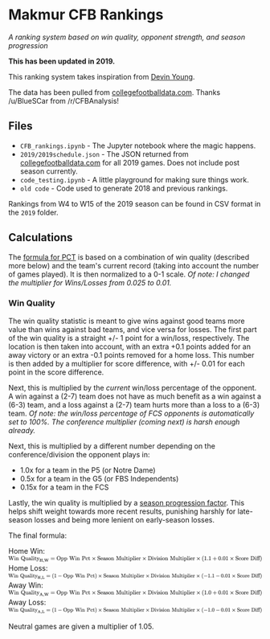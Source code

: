 # Makmur CFB Rankings
*A ranking system based on win quality, opponent strength, and season progression*

**This has been updated in 2019.**

This ranking system takes inspiration from [Devin Young](http://www.devinyoungweb.com/blog/cfb-rankings-the-right-way).

The data has been pulled from [collegefootballdata.com](https://collegefootballdata.com/). Thanks /u/BlueSCar from /r/CFBAnalysis!

## Files

* `CFB_rankings.ipynb` - The Jupyter notebook where the magic happens.
* `2019/2019schedule.json` - The JSON returned from [collegefootballdata.com](https://collegefootballdata.com) for all 2019 games. Does not include post season currently.
* `code_testing.ipynb` - A little playground for making sure things work.
* `old code` - Code used to generate 2018 and previous rankings.

Rankings from W4 to W15 of the 2019 season can be found in CSV format in the `2019` folder.

## Calculations

The [formula for PCT](/Images/Eqs/Raw_Pct.png "Raw Percentage Formula") is based on a combination of win quality (described more below) and the team's current record (taking into account the number of games played). It is then normalized to a 0-1 scale. *Of note: I changed the multiplier for Wins/Losses from 0.025 to 0.01.*

### Win Quality

The win quality statistic is meant to give wins against good teams more value than wins against bad teams, and vice versa for losses. The first part of the win quality is a straight +/- 1 point for a win/loss, respectively. The location is then taken into account, with an extra +0.1 points added for an away victory or an extra -0.1 points removed for a home loss. This number is then added by a multiplier for score difference, with +/- 0.01 for each point in the score difference.

Next, this is multiplied by the *current* win/loss percentage of the opponent. A win against a (2-7) team does not have as much benefit as a win against a (6-3) team, and a loss against a (2-7) team hurts more than a loss to a (6-3) team. *Of note: the win/loss percentage of FCS opponents is automatically set to 100%. The conference multiplier (coming next) is harsh enough already.*

Next, this is multiplied by a different number depending on the conference/division the opponent plays in:

* 1.0x for a team in the P5 (or Notre Dame)
* 0.5x for a team in the G5 (or FBS Independents)
* 0.15x for a team in the FCS

Lastly, the win quality is multiplied by a [season progression factor](/Images/Eqs/Season_Multiplier.png "Season Multiplier"). This helps shift weight towards more recent results, punishing harshly for late-season losses and being more lenient on early-season losses.

The final formula:

Home Win:
![Home Win](/Images/Eqs/WQ_HW.png "Home Win")
Home Loss:
![Home Loss](/Images/Eqs/WQ_HL.png "Home Loss")
Away Win:
![Away Win](/Images/Eqs/WQ_AW.png "Away Win")
Away Loss:
![Away Loss](/Images/Eqs/WQ_AL.png "Away Loss")

Neutral games are given a multiplier of 1.05.
